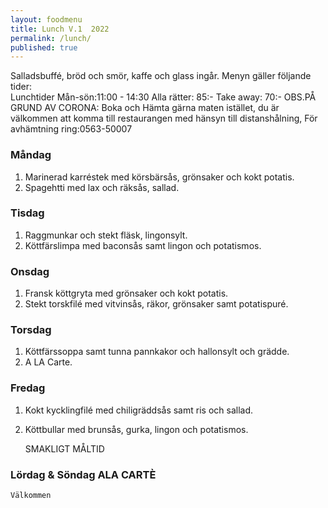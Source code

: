 ```yaml
---
layout: foodmenu
title: Lunch V.1  2022
permalink: /lunch/
published: true
---
```

Salladsbuffé, bröd och smör, kaffe och glass ingår.
Menyn gäller följande tider:  
Lunchtider  Mån-sön:11:00 - 14:30
Alla rätter: 85:- Take away: 70:-
OBS.PÅ GRUND AV CORONA: Boka och Hämta gärna maten istället, du är välkommen att komma till restaurangen med hänsyn till distanshålning, För avhämtning ring:0563-50007
                                

### Måndag
1. Marinerad karréstek med körsbärsås, grönsaker och kokt potatis.
2. Spagehtti med lax och räksås, sallad.

### Tisdag
1. Raggmunkar och stekt fläsk, lingonsylt.
2. Köttfärslimpa med baconsås samt lingon och potatismos.

### Onsdag
1. Fransk köttgryta med grönsaker och kokt potatis.
2. Stekt torskfilé med vitvinsås, räkor, grönsaker samt potatispuré.

### Torsdag
1. Köttfärssoppa samt tunna pannkakor och hallonsylt och grädde. 
2. A LA Carte.

### Fredag  
1. Kokt kycklingfilé med chiligräddsås samt ris och sallad.
2. Köttbullar med brunsås, gurka, lingon och potatismos.
   

    SMAKLIGT MÅLTID
### Lördag & Söndag ALA CARTÈ

    Välkommen
    
       
    

   
    
   
     
